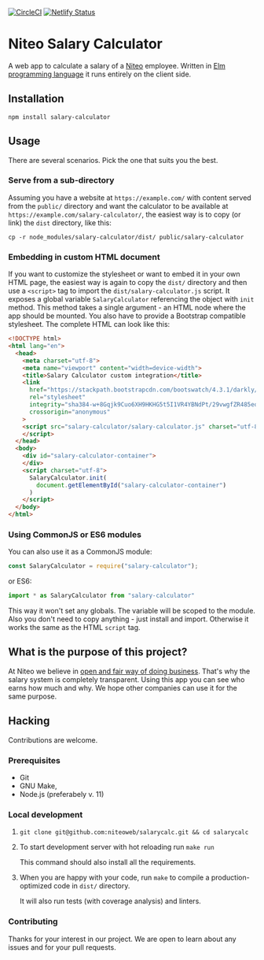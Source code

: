 [![CircleCI](https://circleci.com/gh/niteoweb/salarycalc.svg?style=svg)](https://circleci.com/gh/niteoweb/salarycalc)
[![Netlify Status](https://api.netlify.com/api/v1/badges/cccd17ab-57b5-48f2-8f5d-203432b99502/deploy-status)](https://app.netlify.com/sites/salarycalculator/deploys)

# Niteo Salary Calculator

A web app to calculate a salary of a [Niteo](https://niteo.co/) employee. Written in [Elm programming language](https://elm-lang.org/) it runs entirely on the client side.

## Installation

```shell
npm install salary-calculator
```

## Usage

There are several scenarios. Pick the one that suits you the best.

### Serve from a sub-directory

Assuming you have a website at `https://example.com/` with content served from the `public/` directory and want the calculator to be available at `https://example.com/salary-calculator/`, the easiest way is to copy (or link) the `dist` directory, like this: 

```shell
cp -r node_modules/salary-calculator/dist/ public/salary-calculator
```

### Embedding in custom HTML document

If you want to customize the stylesheet or want to embed it in your own HTML page, the easiest way is again to copy the `dist/` directory and then use a `<script>` tag to import the `dist/salary-calculator.js` script. It exposes a global variable `SalaryCalculator` referencing the object with `init` method. This method takes a single argument - an HTML node where the app should be mounted. You also have to provide a Bootstrap compatible stylesheet. The complete HTML can look like this:

```html
<!DOCTYPE html>
<html lang="en">
  <head>
    <meta charset="utf-8">
    <meta name="viewport" content="width=device-width">
    <title>Salary Calculator custom integration</title>
    <link 
      href="https://stackpath.bootstrapcdn.com/bootswatch/4.3.1/darkly/bootstrap.min.css"
      rel="stylesheet"
      integrity="sha384-w+8Gqjk9Cuo6XH9HKHG5t5I1VR4YBNdPt/29vwgfZR485eoEJZ8rJRbm3TR32P6k"
      crossorigin="anonymous"
    >
    <script src="salary-calculator/salary-calculator.js" charset="utf-8">
    </script>
  </head>
  <body>
    <div id="salary-calculator-container">
    </div> 
    <script charset="utf-8">
      SalaryCalculator.init(
        document.getElementById("salary-calculator-container")
      )
    </script>
  </body>
</html>
```

### Using CommonJS or ES6 modules

You can also use it as a CommonJS module:

```js
const SalaryCalculator = require("salary-calculator");
```

or ES6:


```js
import * as SalaryCalculator from "salary-calculator"
```

This way it won't set any globals. The variable will be scoped to the module. Also you don't need to copy anything - just install and import. Otherwise it works the same as the HTML `script` tag.

## What is the purpose of this project?

At Niteo we believe in [open and fair way of doing business](https://niteo.co/about). That's why the salary system is completely transparent. Using this app you can see who earns how much and why. We hope other companies can use it for the same purpose.

## Hacking

Contributions are welcome.

### Prerequisites

- Git
- GNU Make, 
- Node.js (preferabely v. 11)

### Local development

1.  `git clone git@github.com:niteoweb/salarycalc.git && cd salarycalc`

1.  To start development server with hot reloading run `make run`

    This command should also install all the requirements. 

1.  When you are happy with your code, run `make` to compile a production-optimized code in `dist/` directory.

    It will also run tests (with coverage analysis) and linters.

### Contributing

Thanks for your interest in our project. We are open to learn about any issues and for your pull requests.


